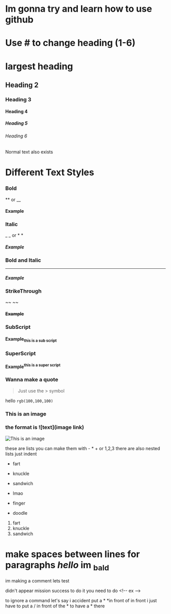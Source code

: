 # Im gonna try and learn how to use github

# **Use # to change heading (1-6)**
# largest heading
## Heading 2
### Heading 3
#### Heading 4
##### Heading 5
###### Heading 6
Normal text also exists
# Different Text Styles

### Bold 
 ** or __
#### **Example**

### Italic
_ _ or * *
#### _Example_

### Bold and Italic
 ***
#### ***Example***

### StrikeThrough
 ~~ ~~
#### ~~Example~~

### SubScript
 <sub> </sub>
#### Example<sub>this is a sub script</sub>

### SuperScript
 <sup> </sup>
#### Example<sup>this is a super script</sup>

### Wanna make a quote
> Just use the > symbol

hello `rgb(100,100,100)`

### This is an image
### the format is ![text](image link)

![This is an image](https://myoctocat.com/assets/images/base-octocat.svg)

these are lists
you can make them with - * + or 1,2,3
there are also nested lists just indent
- fart
* knuckle
+ sandwich
- lmao
* finger 
+ doodle
1. fart
2. knuckle
3. sandwich

# make spaces between lines for paragraphs *hello* __im__ <sub>bald</sub>

im making a comment lets test
<!-- hello testing -->
didn't appear mission success
to do it you need to do \<!-- ex -->

to ignore a command let's say i accident put a * *in front of in front i just have to put a / in front of the * to have a * there
